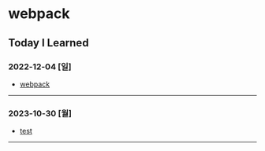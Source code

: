 # webpack

## Today I Learned

### 2022-12-04 [일]
- [webpack](https://github.com/xxx-sj/Today_I_Learned/blob/master/webpack/webpack.md)
* * * 
### 2023-10-30 [월]
- [test](https://github.com/xxx-sj/Today_I_Learned/blob/master/webpack/test.md)
* * *
